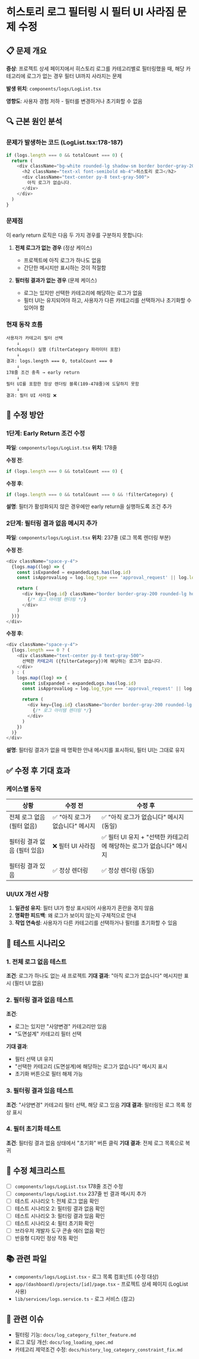 # 히스토리 로그 필터링 시 필터 UI 사라짐 문제 수정

## 📋 문제 개요

**증상**: 프로젝트 상세 페이지에서 히스토리 로그를 카테고리별로 필터링했을 때, 해당 카테고리에 로그가 없는 경우 필터 UI까지 사라지는 문제

**발생 위치**: `components/logs/LogList.tsx`

**영향도**: 사용자 경험 저하 - 필터를 변경하거나 초기화할 수 없음

## 🔍 근본 원인 분석

### 문제가 발생하는 코드 (LogList.tsx:178-187)

```typescript
if (logs.length === 0 && totalCount === 0) {
  return (
    <div className="bg-white rounded-lg shadow-sm border border-gray-200 p-6">
      <h2 className="text-xl font-semibold mb-4">히스토리 로그</h2>
      <div className="text-center py-8 text-gray-500">
        아직 로그가 없습니다.
      </div>
    </div>
  )
}
```

### 문제점

이 early return 로직은 다음 두 가지 경우를 구분하지 못합니다:

1. **전체 로그가 없는 경우** (정상 케이스)
   - 프로젝트에 아직 로그가 하나도 없음
   - 간단한 메시지만 표시하는 것이 적절함

2. **필터링 결과가 없는 경우** (문제 케이스)
   - 로그는 있지만 선택한 카테고리에 해당하는 로그가 없음
   - 필터 UI는 유지되어야 하고, 사용자가 다른 카테고리를 선택하거나 초기화할 수 있어야 함

### 현재 동작 흐름

```
사용자가 카테고리 필터 선택
    ↓
fetchLogs() 실행 (filterCategory 파라미터 포함)
    ↓
결과: logs.length === 0, totalCount === 0
    ↓
178줄 조건 충족 → early return
    ↓
필터 UI를 포함한 정상 렌더링 블록(189-478줄)에 도달하지 못함
    ↓
결과: 필터 UI 사라짐 ❌
```

## 🔧 수정 방안

### 1단계: Early Return 조건 수정

**파일**: `components/logs/LogList.tsx`
**위치**: 178줄

**수정 전**:
```typescript
if (logs.length === 0 && totalCount === 0) {
```

**수정 후**:
```typescript
if (logs.length === 0 && totalCount === 0 && !filterCategory) {
```

**설명**: 필터가 활성화되지 않은 경우에만 early return을 실행하도록 조건 추가

### 2단계: 필터링 결과 없음 메시지 추가

**파일**: `components/logs/LogList.tsx`
**위치**: 237줄 (로그 목록 렌더링 부분)

**수정 전**:
```typescript
<div className="space-y-4">
  {logs.map((log) => {
    const isExpanded = expandedLogs.has(log.id)
    const isApprovalLog = log.log_type === 'approval_request' || log.log_type === 'approval_response'

    return (
      <div key={log.id} className="border border-gray-200 rounded-lg hover:shadow-md transition-shadow">
        {/* 로그 아이템 렌더링 */}
      </div>
    )
  })}
</div>
```

**수정 후**:
```typescript
<div className="space-y-4">
  {logs.length === 0 ? (
    <div className="text-center py-8 text-gray-500">
      선택한 카테고리 ({filterCategory})에 해당하는 로그가 없습니다.
    </div>
  ) : (
    logs.map((log) => {
      const isExpanded = expandedLogs.has(log.id)
      const isApprovalLog = log.log_type === 'approval_request' || log.log_type === 'approval_response'

      return (
        <div key={log.id} className="border border-gray-200 rounded-lg hover:shadow-md transition-shadow">
          {/* 로그 아이템 렌더링 */}
        </div>
      )
    })
  )}
</div>
```

**설명**: 필터링 결과가 없을 때 명확한 안내 메시지를 표시하되, 필터 UI는 그대로 유지

## ✅ 수정 후 기대 효과

### 케이스별 동작

| 상황 | 수정 전 | 수정 후 |
|------|---------|---------|
| 전체 로그 없음 (필터 없음) | ✅ "아직 로그가 없습니다" 메시지 | ✅ "아직 로그가 없습니다" 메시지 (동일) |
| 필터링 결과 없음 (필터 있음) | ❌ 필터 UI 사라짐 | ✅ 필터 UI 유지 + "선택한 카테고리에 해당하는 로그가 없습니다" 메시지 |
| 필터링 결과 있음 | ✅ 정상 렌더링 | ✅ 정상 렌더링 (동일) |

### UI/UX 개선 사항

1. **일관성 유지**: 필터 UI가 항상 표시되어 사용자가 혼란을 겪지 않음
2. **명확한 피드백**: 왜 로그가 보이지 않는지 구체적으로 안내
3. **작업 연속성**: 사용자가 다른 카테고리를 선택하거나 필터를 초기화할 수 있음

## 🧪 테스트 시나리오

### 1. 전체 로그 없음 테스트
**조건**: 로그가 하나도 없는 새 프로젝트
**기대 결과**: "아직 로그가 없습니다" 메시지만 표시 (필터 UI 없음)

### 2. 필터링 결과 없음 테스트
**조건**:
- 로그는 있지만 "사양변경" 카테고리만 있음
- "도면설계" 카테고리 필터 선택

**기대 결과**:
- 필터 선택 UI 유지
- "선택한 카테고리 (도면설계)에 해당하는 로그가 없습니다" 메시지 표시
- 초기화 버튼으로 필터 해제 가능

### 3. 필터링 결과 있음 테스트
**조건**: "사양변경" 카테고리 필터 선택, 해당 로그 있음
**기대 결과**: 필터링된 로그 목록 정상 표시

### 4. 필터 초기화 테스트
**조건**: 필터링 결과 없음 상태에서 "초기화" 버튼 클릭
**기대 결과**: 전체 로그 목록으로 복귀

## 📝 수정 체크리스트

- [ ] `components/logs/LogList.tsx` 178줄 조건 수정
- [ ] `components/logs/LogList.tsx` 237줄 빈 결과 메시지 추가
- [ ] 테스트 시나리오 1: 전체 로그 없음 확인
- [ ] 테스트 시나리오 2: 필터링 결과 없음 확인
- [ ] 테스트 시나리오 3: 필터링 결과 있음 확인
- [ ] 테스트 시나리오 4: 필터 초기화 확인
- [ ] 브라우저 개발자 도구 콘솔 에러 없음 확인
- [ ] 반응형 디자인 정상 작동 확인

## 📚 관련 파일

- `components/logs/LogList.tsx` - 로그 목록 컴포넌트 (수정 대상)
- `app/(dashboard)/projects/[id]/page.tsx` - 프로젝트 상세 페이지 (LogList 사용)
- `lib/services/logs.service.ts` - 로그 서비스 (참고)

## 🔗 관련 이슈

- 필터링 기능: `docs/log_category_filter_feature.md`
- 로그 로딩 개선: `docs/log_loading_spec.md`
- 카테고리 제약조건 수정: `docs/history_log_category_constraint_fix.md`
